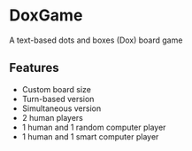 # DoxGame

A text-based dots and boxes (Dox) board game

## Features

- Custom board size
- Turn-based version
- Simultaneous version
- 2 human players
- 1 human and 1 random computer player
- 1 human and 1 smart computer player

